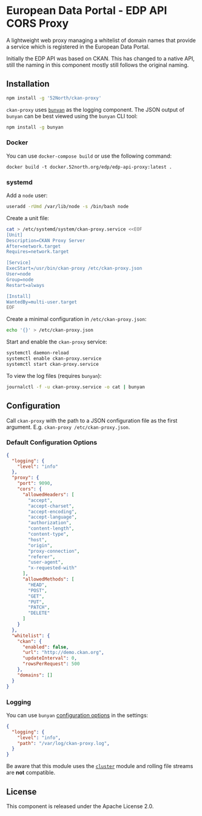 # European Data Portal - EDP API CORS Proxy

A lightweight web proxy managing a whitelist of domain names that
provide a service which is registered in the European Data Portal.

Initially the EDP API was based on CKAN. This has changed to a native
API, still the naming in this component mostly still follows the
original naming.

## Installation

```sh
npm install -g '52North/ckan-proxy'
```

`ckan-proxy` uses [`bunyan`][bunyan] as the logging component. The JSON output of `bunyan` can be best viewed using the `bunyan` CLI tool:

```sh
npm install -g bunyan
```

### Docker

You can use `docker-compose build` or use the following command:

`docker build -t docker.52north.org/edp/edp-api-proxy:latest .`

### systemd
Add a `node` user:
```sh
useradd -rUmd /var/lib/node -s /bin/bash node
```

Create a unit file:
```sh
cat > /etc/systemd/system/ckan-proxy.service <<EOF
[Unit]
Description=CKAN Proxy Server
After=network.target
Requires=network.target

[Service]
ExecStart=/usr/bin/ckan-proxy /etc/ckan-proxy.json
User=node
Group=node
Restart=always

[Install]
WantedBy=multi-user.target
EOF
```

Create a minimal configuration in `/etc/ckan-proxy.json`:
```sh
echo '{}' > /etc/ckan-proxy.json
```

Start and enable the `ckan-proxy` service:
```sh
systemctl daemon-reload
systemctl enable ckan-proxy.service
systemctl start ckan-proxy.service
```

To view the log files (requires `bunyan`):
```sh
journalctl -f -u ckan-proxy.service -o cat | bunyan
```

## Configuration

Call `ckan-proxy` with the path to a JSON configuration file as the first argument. E.g. `ckan-proxy /etc/ckan-proxy.json`.


### Default Configuration Options

```json
{
  "logging": {
    "level": "info"
  },
  "proxy": {
    "port": 9090,
    "cors": {
      "allowedHeaders": [
        "accept",
        "accept-charset",
        "accept-encoding",
        "accept-language",
        "authorization",
        "content-length",
        "content-type",
        "host",
        "origin",
        "proxy-connection",
        "referer",
        "user-agent",
        "x-requested-with"
      ],
      "allowedMethods": [
        "HEAD",
        "POST",
        "GET",
        "PUT",
        "PATCH",
        "DELETE"
      ]
    }
  },
  "whitelist": {
    "ckan": {
      "enabled": false,
      "url": "http://demo.ckan.org",
      "updateInterval": 0,
      "rowsPerRequest": 500
    },
    "domains": []
  }
}
```
### Logging

You can use `bunyan` [configuration options][bunyan-streams] in the settings:

```json
{
  "logging": {
    "level": "info",
    "path": "/var/log/ckan-proxy.log",
  }
}
```

Be aware that this module uses the [`cluster`][cluster] module and rolling file streams are **not** compatible.

[bunyan]: <https://github.com/trentm/node-bunyan>
[bunyan-streams]: <https://github.com/trentm/node-bunyan#streams>
[cluster]: <https://nodejs.org/api/cluster.html>

## License

This component is released under the Apache License 2.0.
